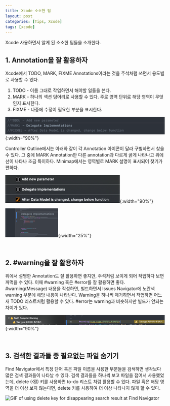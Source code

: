 ```yaml
---
title: Xcode 소소한 팁
layout: post
categories: [Tips, Xcode]
tags: [xcode]
---
```


Xcode 사용하면서 알게 된 소소한 팁들을 소개한다.

## 1. Annotation을 잘 활용하자
Xcode에서 TODO, MARK, FIXME Annotations이라는 것을 주석처럼 쓰면서 용도별로 사용할 수 있다.
1. TODO - 이름 그대로 작업하면서 해야할 일들을 쓴다.
2. MARK - 하나의 섹션 덩어리로 사용할 수 있다. 주로 영역 단위로 해당 영역이 무엇인지 표시한다.
3. FIXME - 나중에 수정이 필요한 부분을 표시한다.

![Xcode Annotiations, TODO, MARK, FIXME](/assets/img/2020/11/02/image1.png){:width="90%"}

Controller Outline에서는 아래와 같이 각 Annotation 아이콘이 달라 구별하면서 찾을 수 있다. 그 중에 MARK Annotation만 다른 annotation과 다르게 굵게 나타나고 위에 선이 나타나 조금 특이하다. Minimap에서는 영역별로 MARK 설명이 표시되어 찾기가 편하다.

![Controller Outline, which shows each annotation has a separate icon](/assets/img/2020/11/02/image2.png){:width="90%"}

![Minimap, which shows a block of section and shows what MARK annotation says](/assets/img/2020/11/02/image3.png){:width="25%"}

<br>

## 2. #warning을 잘 활용하자
위에서 설명한 Annotation도 잘 활용하면 좋지만, 주석처럼 보이게 되어 작업하다 보면 까먹을 수 있다. 이때 #warning 혹은 #error를 잘 활용하면 좋다. #warning(Message) 내용을 작성하면, 빌드하면서 Issues Navigator에 노란색 warning 부분에 해당 내용이 나타난다. Warning을 하나씩 제거하면서 작업하면 어느새 TODO 리스트처럼 활용할 수 있다. #error는 warning과 비슷하지만 빌드가 안되는 차이가 있다.

![#warning, write a message and shows the message at the Issue Navigator](/assets/img/2020/11/02/image4.png){:width="90%"}

<br>

## 3. 검색한 결과들 중 필요없는 파일 숨기기
Find Navigator에서 특정 단어 혹은 파일 이름을 사용한 부분들을 검색하면 생각보다 많은 검색 결과들이 나타날 수 있다. 검색 결과들을 하나씩 보고 파일을 접어서 사용했었는데, delete (⌫) 키를 사용하면 to-do 리스트 처럼 활용할 수 있다. 파일 혹은 해당 영역을 더 이상 보지 않는다면, delete 키를 사용하여 더 이상 나타나지 않게 할 수 있다.

![GIF of using delete key for disappearing search result at Find Navigator](/assets/img/2020/11/02/image5.GIF)